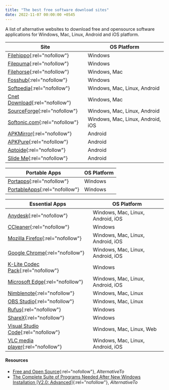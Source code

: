 ```yaml
---
title: "The best free software download sites"
date: 2022-11-07 00:00:00 +0545
---
```


A list of alternative websites to download free and opensource software applications for Windows, Mac, Linux, Android and iOS platform.

| Site                                                         | OS Platform                       |
| ------------------------------------------------------------ | --------------------------------- |
| [Filehippo](https://filehippo.com/){:rel="nofollow"}         | Windows                           |
| [Filepuma](https://www.filepuma.com/){:rel="nofollow"}       | Windows                           |
| [Filehorse](https://www.filehorse.com/){:rel="nofollow"}     | Windows, Mac                      |
| [Fosshub](https://www.fosshub.com/){:rel="nofollow"}         | Windows                           |
| [Softpedia](https://www.softpedia.com/){:rel="nofollow"}     | Windows, Mac, Linux, Android      |
| [Cnet Download](https://download.cnet.com/){:rel="nofollow"} | Windows, Mac                      |
| [SourceForge](https://sourceforge.net/){:rel="nofollow"}     | Windows, Mac, Linux, Android      |
| [Softonic.com](https://en.softonic.com/){:rel="nofollow"}    | Windows, Mac, Linux, Android, iOS |
| [APKMirror](https://www.apkmirror.com/){:rel="nofollow"}     | Android                           |
| [APKPure](https://apkpure.com/){:rel="nofollow"}             | Android                           |
| [Aptoide](https://en.aptoide.com/){:rel="nofollow"}          | Android                           |
| [Slide Me](http://slideme.org/){:rel="nofollow"}             | Android                           |

| Portable Apps                                              | OS Platform |
| ---------------------------------------------------------- | ----------- |
| [Portapps](https://portapps.io/){:rel="nofollow"}          | Windows     |
| [PortableApps](https://portableapps.com/){:rel="nofollow"} | Windows     |

| Essential Apps                                                                      | OS Platform                       |
| ----------------------------------------------------------------------------------- | --------------------------------- |
| [Anydesk](https://anydesk.com/en){:rel="nofollow"}                                  | Windows, Mac, Linux, Android, iOS |
| [CCleaner](https://www.ccleaner.com/ccleaner/builds){:rel="nofollow"}               | Windows                           |
| [Mozilla Firefox](https://www.mozilla.org/en-US/firefox/browsers/){:rel="nofollow"} | Windows, Mac, Linux, Android, iOS |
| [Google Chrome](https://www.google.com/chrome/){:rel="nofollow"}                    | Windows, Mac, Linux, Android, iOS |
| [K-Lite Codec Pack](https://codecguide.com/){:rel="nofollow"}                       | Windows                           |
| [Microsoft Edge](https://www.microsoft.com/en-us/edge){:rel="nofollow"}             | Windows, Mac, Linux, Android, iOS |
| [Nimblenote](https://nimblenote.app/){:rel="nofollow"}                              | Windows, Mac, Linux               |
| [OBS Studio](https://obsproject.com/){:rel="nofollow"}                              | Windows, Mac, Linux               |
| [Rufus](https://rufus.ie/en/){:rel="nofollow"}                                      | Windows                           |
| [ShareX](https://getsharex.com/){:rel="nofollow"}                                   | Windows                           |
| [Visual Studio Code](https://code.visualstudio.com/){:rel="nofollow"}               | Windows, Mac, Linux, Web          |
| [VLC media player](https://www.videolan.org/vlc/index.html){:rel="nofollow"}        | Windows, Mac, Linux, Android, iOS |

#### Resources

- [Free and Open Source](https://alternativeto.net/list/15116/free-and-open-source/){:rel="nofollow"}, _AlternativeTo_
- [The Complete Suite of Programs Needed After New Windows Installation [V2.0: Advanced]](https://alternativeto.net/list/10598/the-complete-suite-of-programs-needed-after-new-windows-install-v2-0-advanced-/){:rel="nofollow"}, _AlternativeTo_
